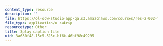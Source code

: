 ```yaml
---
content_type: resource
description: ''
file: https://ol-ocw-studio-app-qa.s3.amazonaws.com/courses/res-2-002-finite-element-procedures-for-solids-and-structures-spring-2010/3a630f4815c5525cbf6046bf98c49295_-BYC6cNSO78.vtt
file_type: application/x-subrip
resourcetype: Other
title: 3play caption file
uid: 3a630f48-15c5-525c-bf60-46bf98c49295
---
```

